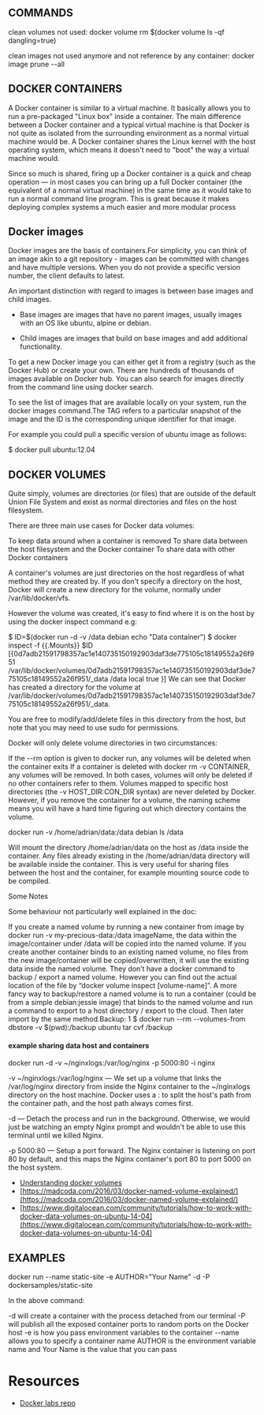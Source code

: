 ## COMMANDS

clean volumes not used:
docker volume rm $(docker volume ls -qf dangling=true)

clean images not used anymore and not reference by any container:
docker image prune --all


## DOCKER CONTAINERS

A Docker container is similar to a virtual machine. It basically allows you to run a pre-packaged "Linux box" inside a container. The main difference between a Docker container and a typical virtual machine is that Docker is not quite as isolated from the surrounding environment as a normal virtual machine would be. A Docker container shares the Linux kernel with the host operating system, which means it doesn't need to "boot" the way a virtual machine would.

Since so much is shared, firing up a Docker container is a quick and cheap operation — in most cases you can bring up a full Docker container (the equivalent of a normal virtual machine) in the same time as it would take to run a normal command line program. This is great because it makes deploying complex systems a much easier and more modular process


## Docker images

Docker images are the basis of containers.For simplicity, you can think of an image akin to a git repository - images can be committed with changes and have multiple versions. When you do not provide a specific version number, the client defaults to latest.

An important distinction with regard to images is between base images and child images.

  * Base images are images that have no parent images, usually images with an OS like ubuntu, alpine or debian.

  * Child images are images that build on base images and add additional functionality.

To get a new Docker image you can either get it from a registry (such as the Docker Hub) or create your own. There are hundreds of thousands of images available on Docker hub. You can also search for images directly from the command line using docker search.

To see the list of images that are available locally on your system, run the docker images command.The TAG refers to a particular snapshot of the image and the ID is the corresponding unique identifier for that image.

For example you could pull a specific version of ubuntu image as follows:

$ docker pull ubuntu:12.04


## DOCKER VOLUMES

Quite simply, volumes are directories (or files) that are outside of the default Union File System and exist as normal directories and files on the host filesystem.

There are three main use cases for Docker data volumes:

To keep data around when a container is removed
To share data between the host filesystem and the Docker container
To share data with other Docker containers

A container's volumes are just directories on the host regardless of what method they are created by. If you don't specify a directory on the host, Docker will create a new directory for the volume, normally under /var/lib/docker/vfs.

However the volume was created, it's easy to find where it is on the host by using the docker inspect command e.g:

$ ID=$(docker run -d -v /data debian echo "Data container")
$ docker inspect -f {{.Mounts}} $ID
[{0d7adb21591798357ac1e140735150192903daf3de775105c18149552a26f951 /var/lib/docker/volumes/0d7adb21591798357ac1e140735150192903daf3de775105c18149552a26f951/_data /data local  true }]
We can see that Docker has created a directory for the volume at /var/lib/docker/volumes/0d7adb21591798357ac1e140735150192903daf3de775105c18149552a26f951/_data.

You are free to modify/add/delete files in this directory from the host, but note that you may need to use sudo for permissions.

Docker will only delete volume directories in two circumstances:

If the --rm option is given to docker run, any volumes will be deleted when the container exits
If a container is deleted with docker rm -v CONTAINER, any volumes will be removed.
In both cases, volumes will only be deleted if no other containers refer to them. Volumes mapped to specific host directories (the -v HOST_DIR:CON_DIR syntax) are never deleted by Docker. However, if you remove the container for a volume, the naming scheme means you will have a hard time figuring out which directory contains the volume.



docker run -v /home/adrian/data:/data debian ls /data

Will mount the directory /home/adrian/data on the host as /data inside the container. Any files already existing in the /home/adrian/data directory will be available inside the container. This is very useful for sharing files between the host and the container, for example mounting source code to be compiled.


Some Notes

Some behaviour not particularly well explained in the doc:

If you create a named volume by running a new container from image by docker run -v my-precious-data:/data imageName, the data within the image/container under /data will be copied into the named volume.
If you create another container binds to an existing named volume, no files from the new image/container will be copied/overwritten, it will use the existing data inside the named volume.
They don’t have a docker command to backup / export a named volume. However you can find out the actual location of the file by “docker volume inspect [volume-name]”.
A more fancy way to backup/restore a named volume is to run a container (could be from a simple debian:jessie image) that binds to the named volume and run a command to export to a host directory / export to the cloud. Then later import by the same method.Backup:
1
$ docker run --rm --volumes-from dbstore -v $(pwd):/backup ubuntu tar cvf /backup

#### example sharing data host and containers

docker run -d -v ~/nginxlogs:/var/log/nginx -p 5000:80 -i nginx

 -v ~/nginxlogs:/var/log/nginx — We set up a volume that links the /var/log/nginx directory from inside the Nginx container to the ~/nginxlogs directory on the host machine. Docker uses a : to split the host's path from the container path, and the host path always comes first.

 -d — Detach the process and run in the background. Otherwise, we would just be watching an empty Nginx prompt and wouldn't be able to use this terminal until we killed Nginx.

 -p 5000:80 — Setup a port forward. The Nginx container is listening on port 80 by default, and this maps the Nginx container's port 80 to port 5000 on the host system.



* [Understanding docker volumes](http://container-solutions.com/understanding-volumes-docker/)
* [https://madcoda.com/2016/03/docker-named-volume-explained/](https://madcoda.com/2016/03/docker-named-volume-explained/)
* [https://www.digitalocean.com/community/tutorials/how-to-work-with-docker-data-volumes-on-ubuntu-14-04](https://www.digitalocean.com/community/tutorials/how-to-work-with-docker-data-volumes-on-ubuntu-14-04)

## EXAMPLES


docker run --name static-site -e AUTHOR="Your Name" -d -P dockersamples/static-site

In the above command:

-d will create a container with the process detached from our terminal
-P will publish all the exposed container ports to random ports on the Docker host
-e is how you pass environment variables to the container
--name allows you to specify a container name
AUTHOR is the environment variable name and Your Name is the value that you can pass



# Resources

* [Docker labs repo](https://github.com/docker/labs/)
